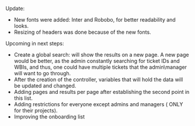 Update:
* New fonts were added: Inter and Robobo, for better readability and looks. 
* Resizing of headers was done because of the new fonts.


Upcoming in next steps:
* Create a global search: will show the results on a new page. A new page would be better, as the admin constantly searching for ticket IDs and WBIs, and thus, one could have multiple tickets that the admin\manager will want to go through.
* After the creation of the controller, variables that will hold the data will be updated and changed.
* Adding pages and results per page after establishing the second point in this list.
* Adding restrictions for everyone except admins and managers ( ONLY for their projects).
* Improving the onboarding list

